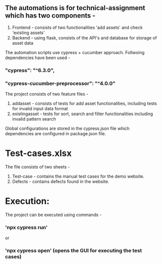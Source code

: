 ## The automations is for technical-assignment which has two components -
 1. Frontend - consists of two functionalities 'add assets' and check 'existing assets' 
 2. Backend - using flask, consists of the API's and database for storage of asset data

The automation scripts use cypress + cucumber approach. Follwoing dependencies have been used -
### "cypress": "^6.3.0",
### "cypress-cucumber-preprocessor": "^4.0.0"

The project consists of two feature files -
1. addasset - consists of tests for add asset functionalities, including tests for invalid input data format
2. existingasset - tests for sort, search and filter functionalities including invalid pattern search

Global configurations are stored in the cypress.json file which dependencies are configured in package.json file.

# Test-cases.xlsx
  The file consists of two sheets -
  1. Test-case - contains the manual test cases for the demo website.
  2. Defects - contains defects found in the website.
  
# Execution:
 The project can be executed using commands -
### 'npx cypress run'
or
### 'npx cypress open' (opens the GUI for executing the test cases)


